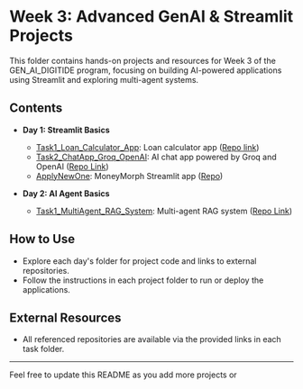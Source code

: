 # Week 3: Advanced GenAI & Streamlit Projects

This folder contains hands-on projects and resources for Week 3 of the GEN_AI_DIGITIDE program, focusing on building AI-powered applications using Streamlit and exploring multi-agent systems.

## Contents

- **Day 1: Streamlit Basics**
  - [Task1_Loan_Calculator_App](Day1_Streamlit_Basics/Task1_Loan_Calculator_App): Loan calculator app ([Repo link](Day1_Streamlit_Basics/Task1_Loan_Calculator_App/Repo%20link))
  - [Task2_ChatApp_Groq_OpenAI](Day1_Streamlit_Basics/Task2_ChatApp_Groq_OpenAI): AI chat app powered by Groq and OpenAI ([Repo Link](Day1_Streamlit_Basics/Task2_ChatApp_Groq_OpenAI/Repo%20Link))
  - [ApplyNewOne](Day1_Streamlit_Basics/ApplyNewOne): MoneyMorph Streamlit app ([Repo](Day1_Streamlit_Basics/ApplyNewOne))

- **Day 2: AI Agent Basics**
  - [Task1_MultiAgent_RAG_System](Day2_AI_Agent_Basics/Task1_MultiAgent_RAG_System): Multi-agent RAG system ([Repo Link](Day2_AI_Agent_Basics/Task1_MultiAgent_RAG_System/Repo%20Link))

## How to Use

- Explore each day's folder for project code and links to external repositories.
- Follow the instructions in each project folder to run or deploy the applications.

## External Resources

- All referenced repositories are available via the provided links in each task folder.

---

Feel free to update this README as you add more projects or
